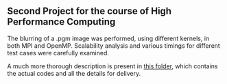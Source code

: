 ## Second Project for the course of High Performance Computing

The blurring of a .pgm image was performed, using different kernels, in both MPI and OpenMP.
Scalability analysis and various timings for different test cases were carefully examined.

A much more thorough description is present in [this folder](final), which contains
the actual codes and all the details for delivery.
